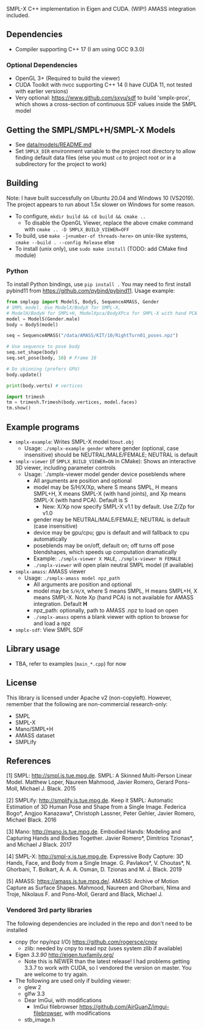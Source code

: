 SMPL-X C++ implementation in Eigen and CUDA. (WIP!)
AMASS integration included.

## Dependencies
- Compiler supporting C++ 17 (I am using GCC 9.3.0)

### Optional Dependencies
- OpenGL 3+ (Required to build the viewer)
- CUDA Toolkit with nvcc supporting C++ 14 (I have CUDA 11, not tested with earlier versions)
- Very optional: https://www.github.com/sxyu/sdf to build 'smplx-prox', which shows a cross-section of continuous SDF values inside the SMPL model

## Getting the SMPL/SMPL+H/SMPL-X Models
- See [data/models/README.md](https://github.com/sxyu/smplxpp/tree/master/data/models)
- Set `SMPLX_DIR` environment variable to the project root directory to allow finding
  default data files (else you must `cd` to project root or in a subdirectory for the
  project to work)

## Building
Note: I have built successfully on Ubuntu 20.04 and Windows 10 (VS2019). The project appears to run about 1.5x slower on Windows for some reason.

- To configure, `mkdir build && cd build && cmake ..`
    - To disable the OpenGL Viewer, replace the above cmake command with `cmake .. -D SMPLX_BUILD_VIEWER=OFF`
- To build, use `make -j<number-of threads-here>` on unix-like systems,
    `cmake --build . --config Release` else
- To install (unix only), use `sudo make install` (TODO: add CMake find module)

### Python
To install Python bindings, use `pip install .`
You may need to
 first install pybind11 from https://github.com/pybind/pybind11.
Usage example:
```python
from smplxpp import ModelS, BodyS, SequenceAMASS, Gender
# SMPL model. Use ModelX/BodyX for SMPL-X,
# ModelH/BodyH for SMPL+H, ModelXpca/BodyXPca for SMPL-X with hand PCA
model = ModelS(Gender.male)
body = BodyS(model)

seq = SequenceAMASS("/data/AMASS/KIT/10/RightTurn01_poses.npz")

# Use sequence to pose body
seq.set_shape(body)
seq.set_pose(body, 10) # Frame 10

# Do skinning (prefers GPU)
body.update()

print(body.verts) # vertices

import trimesh
tm = trimesh.Trimesh(body.vertices, model.faces) 
tm.show()
```

## Example programs
- `smplx-example`: Writes SMPL-X model to`out.obj`
    - Usage: `./smplx-example gender` where gender (optional, case insensitive)
      should be NEUTRAL/MALE/FEMALE; NEUTRAL is default
- `smplx-viewer` (if `SMPLX_BUILD_VIEWER=ON` in CMake):
   Shows an interactive 3D viewer, including parameter controls
    - Usage: `./smplx-viewer model gender device poseblends where
        - All arguments are position and optional
        - model may be S/H/X/Xp, where S means SMPL, H means SMPL+H, X means SMPL-X (with hand joints), and Xp means SMPL-X (with hand PCA). Default is S
            - New: X/Xp now specify SMPL-X v1.1 by default. Use Z/Zp for v1.0
        - gender may be NEUTRAL/MALE/FEMALE; NEUTRAL is default (case insensitive)
        - device may be gpu/cpu; gpu is default and will fallback to cpu automatically
        - poseblends may be on/off, default on; off turns off pose blendshapes, which
          speeds up computation dramatically
        - Example: `./smplx-viewer X MALE`, `./smplx-viewer H FEMALE`
        - `./smplx-viewer` will open plain neutral SMPL model (if available)
- `smplx-amass`: AMASS viewer
    - Usage: `./smplx-amass model npz_path`
        - All arguments are position and optional
        - model may be `S/H/X`, where S means SMPL, H means SMPL+H, X means SMPL-X. Note Xp (hand PCA) is not available for AMASS integration. Default **H**
        - npz_path: optionally, path to AMASS .npz to load on open
        - `./smplx-amass` opens a blank viewer with option to browse for and load a npz
- `smplx-sdf`: View SMPL SDF

## Library usage
- TBA, refer to examples (`main_*.cpp`) for now

## License
This library is licensed under Apache v2 (non-copyleft).
However, remember that the following are non-commercial research-only:
- SMPL
- SMPL-X
- Mano/SMPL+H
- AMASS dataset
- SMPLify

## References
<a id="1">[1]</a> SMPL: http://smpl.is.tue.mpg.de.
SMPL: A Skinned Multi-Person Linear Model.  Matthew Loper, Naureen Mahmood, Javier Romero, Gerard Pons-Moll, Michael J. Black. 2015

<a id="2">[2]</a> SMPLify: http://smplify.is.tue.mpg.de.
Keep it SMPL: Automatic Estimation of 3D Human Pose and Shape from a Single Image.
Federica Bogo*, Angjoo Kanazawa*, Christoph Lassner, Peter Gehler, Javier Romero, Michael Black.
2016

<a id="3">[3]</a> Mano: http://mano.is.tue.mpg.de.
Embodied Hands: Modeling and Capturing Hands and Bodies Together. Javier Romero*, Dimitrios Tzionas*, and Michael J Black. 2017

<a id="4">[4]</a> SMPL-X: http://smpl-x.is.tue.mpg.de.
Expressive Body Capture: 3D Hands, Face, and Body from a Single Image. G. Pavlakos*, V. Choutas*, N. Ghorbani, T. Bolkart, A. A. A. Osman, D. Tzionas and M. J. Black. 2019

<a id="5">[5]</a> AMASS: https://amass.is.tue.mpg.de/.
AMASS: Archive of Motion Capture as Surface Shapes.
Mahmood, Naureen and Ghorbani, Nima and Troje, Nikolaus F. and Pons-Moll, Gerard and Black, Michael J.


### Vendored 3rd party libraries
The following dependencies are included in the repo and don't need to be installed
- cnpy (for npy/npz I/O) https://github.com/rogersce/cnpy
    - zlib: needed by cnpy to read npz (uses system zlib if available)
- Eigen *3.3.90* http://eigen.tuxfamily.org/
    - Note this is NEWER than the latest release! I had problems getting 3.3.7 to work with CUDA, so I vendored the version on master. You are welcome to try again.
- The following are used only if building viewer:
    - glew 2
    - glfw 3.3
    - Dear ImGui, with modifications
        - ImGui filebrowser https://github.com/AirGuanZ/imgui-filebrowser, with modifications
    - stb_image.h
